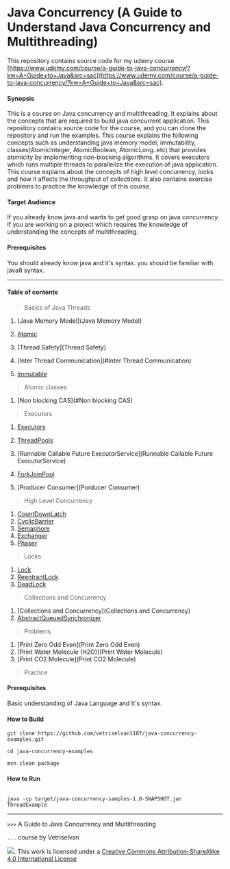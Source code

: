 # Java Concurrency (A Guide to Understand Java Concurrency and Multithreading)

This repository contains source code for my udemy course
[https://www.udemy.com/course/a-guide-to-java-concurrency/?kw=A+Guide+to+Java&src=sac](https://www.udemy.com/course/a-guide-to-java-concurrency/?kw=A+Guide+to+Java&src=sac).

#### Synopsis
This is a course on Java concurrency and multithreading. It explains about the concepts that are required to build java
concurrent application. This repository contains source code for the course, and you can clone the repository and run the 
examples. This course explains the following concepts such as understanding java memory model, immutability, classes(AtomicInteger, AtomicBoolean, AtomicLong..etc) that
provides atomicity by implementing non-blocking algorithms. It covers executors which runs multiple threads to parallelize the execution of java application.
This course explains about the concepts of high level concurrency, locks and how it affects the throughput of collections.
It also contains exercise problems to practice the knowledge of this course.


#### Target Audience
If you already know java and wants to get good grasp on java concurrency. If you are working on a project which requires
the knowledge of understanding the concepts of multithreading.

#### Prerequisites
You should already know java and it's syntax.
you should be familiar with java8 syntax.

---

#### Table of contents

> Basics of Java Threads

1. [Java Memory Model](Java Memory Model)

2. [Atomic](#Atomic)

3. [Thread Safety](Thread Safety)

4. [Inter Thread Communication](#Inter Thread Communication)

5. [Immutable](#Immutable)


> Atomic classes

1. [Non blocking CAS](#Non blocking CAS)


> Executors 

1. [Executors](Executors)

2. [ThreadPools](ThreadPools)

3. [Runnable Callable Future ExecutorService](Runnable Callable Future ExecutorService)

5. [ForkJoinPool](ForkJoinPool)

6. [Producer Consumer](Porducer Consumer)


> High Level Concurrency

1. [CountDownLatch](CountDownLatch)
2. [CyclicBarrier](CyclicBarrier)
3. [Semaphore](Semaphore)
4. [Exchanger](Exchanger)
5. [Phaser](Phaser)

> Locks

1. [Lock](Lock)
2. [ReentrantLock](ReentrantLock)
3. [DeadLock](DeadLock)

> Collections and Concurrency

1. [Collections and Concurrency](Collections and Concurrency)
2. [AbstractQueuedSynchronizer](AbstractQueuedSynchronizer)


> Problems

1. [Print Zero Odd Even](Print Zero Odd Even)
2. [Print Water Molecule (H2O)](Print Water Molecule)
3. [Print CO2 Molecule](Print CO2 Molecule)

> Practice

#### Prerequisites
Basic understanding of Java Language and It'_s_ syntax.

#### How to Build

```
git clone https://github.com/vetriselvan1187/java-concurrency-examples.git

cd java-concurrency-examples

mvn clean package

```

#### How to Run

```

java -cp target/java-concurrency-samples-1.0-SNAPSHOT.jar ThreadExample

```

---

`>>>`  A Guide to Java Concurrency and Multithreading

`...`  course by Vetriselvan

![](https://i.creativecommons.org/l/by-sa/4.0/88x31.png). This work is licensed under a [Creative Commons Attribution-ShareAlike 4.0 International License](http://creativecommons.org/licenses/by-sa/4.0/)
